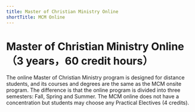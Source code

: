 ```yaml
---
title: Master of Christian Ministry Online
shortTitle: MCM Online
---
```


# Master of Christian Ministry Online（3 years，60 credit hours）

The online Master of Christian Ministry program is designed for distance students, and its courses and degrees are the same as the MCM onsite program. The difference is that the online program is divided into three semesters: Fall, Spring and Summer. The MCM online does not have a concentration but students may choose any Practical Electives (4 credits). 